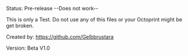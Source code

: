 Status: Pre-release --Does not work--

This is only a Test. Do not use any of this files or your Octoprint might be get broken. 

Created by: https://github.com/Gelbbrustara

Version: Beta V1.0

